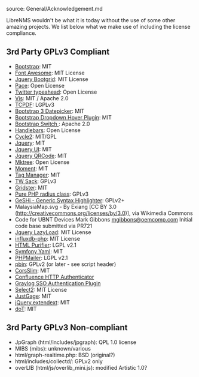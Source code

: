 source: General/Acknowledgement.md

LibreNMS wouldn't be what it is today without the use of some other amazing projects.
We list below what we make use of including the license compliance. 

## 3rd Party GPLv3 Compliant

  - [Bootstrap](http://getbootstrap.com/): MIT
  - [Font Awesome](http://fontawesome.io/icons/): MIT License
  - [Jquery Bootgrid](http://www.jquery-bootgrid.com/): MIT License
  - [Pace](https://github.com/HubSpot/pace): Open License
  - [Twitter typeahead](https://github.com/corejavascript/typeahead.js): Open License
  - [Vis](http://visjs.org/): MIT / Apache 2.0
  - [TCPDF](http://www.tcpdf.org): LGPLv3
  - [Bootstrap 3 Datepicker](http://eonasdan.github.io/bootstrap-datetimepicker/): MIT
  - [Bootstrap Dropdown Hover Plugin](https://github.com/CWSpear/bootstrap-hover-dropdown): MIT
  - [Bootstrap Switch ](http://www.bootstrap-switch.org/): Apache 2.0
  - [Handlebars](http://handlebarsjs.com/): Open License
  - [Cycle2](http://jquery.malsup.com/cycle2/): MIT/GPL
  - [Jquery](https://jquery.com/): MIT
  - [Jquery UI](https://jqueryui.com/): MIT
  - [Jquery QRCode](http://larsjung.de/jquery-qrcode/): MIT
  - [Mktree](http://www.mattkruse.com/javascript/mktree/): Open License
  - [Moment](http://momentjs.com/): MIT
  - [Tag Manager](http://soliantconsulting.github.io/tagmanager/): MIT
  - [TW Sack](https://code.google.com/p/tw-sack/): GPLv3
  - [Gridster](http://gridster.net/): MIT
  - [Pure PHP radius class](http://developer.sysco.ch/php/): GPLv3
  - [GeSHi - Generic Syntax Highlighter](http://qbnz.com/highlighter/): GPLv2+
  - MalaysiaMap.svg - By Exiang [CC BY 3.0 (http://creativecommons.org/licenses/by/3.0)], via Wikimedia Commons
  - Code for UBNT Devices Mark Gibbons <mgibbons@oemcomp.com> Initial code base submitted via PR721
  - [Jquery LazyLoad](http://www.appelsiini.net/projects/lazyload): MIT License
  - [influxdb-php](https://github.com/influxdb/influxdb-php): MIT License
  - [HTML Purifier](http://htmlpurifier.org/): LGPL v2.1
  - [Symfony Yaml](https://github.com/symfony/yaml): MIT
  - [PHPMailer](https://github.com/PHPMailer/PHPMailer): LGPL v2.1
  - [pbin](https://github.com/glensc/pbin): GPLv2 (or later - see script header)
  - [CorsSlim](https://github.com/palanik/CorsSlim): MIT
  - [Confluence HTTP Authenticator](https://github.com/chauth/confluence_http_authenticator)
  - [Graylog SSO Authentication Plugin](https://github.com/Graylog2/graylog-plugin-auth-sso)
  - [Select2](https://select2.org): MIT License
  - [JustGage](http://justgage.com): MIT
  - [jQuery.extendext](https://github.com/mistic100/jQuery.extendext): MIT
  - [doT](https://github.com/olado/doT): MIT

## 3rd Party GPLv3 Non-compliant

  - JpGraph (html/includes/jpgraph): QPL 1.0 license
  - MIBS (mibs): unknown/various
  - html/graph-realtime.php: BSD (original?)
  - html/includes/collectd/: GPLv2 only
  - overLIB (html/js/overlib_mini.js): modified Artistic 1.0?
